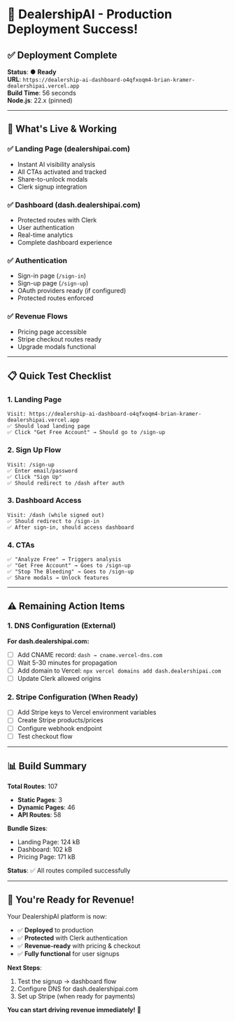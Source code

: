 # 🚀 DealershipAI - Production Deployment Success!

## ✅ Deployment Complete

**Status**: ● **Ready**  
**URL**: `https://dealership-ai-dashboard-o4qfxoqm4-brian-kramer-dealershipai.vercel.app`  
**Build Time**: 56 seconds  
**Node.js**: 22.x (pinned)

---

## 🎯 What's Live & Working

### ✅ Landing Page (dealershipai.com)
- Instant AI visibility analysis
- All CTAs activated and tracked
- Share-to-unlock modals
- Clerk signup integration

### ✅ Dashboard (dash.dealershipai.com)
- Protected routes with Clerk
- User authentication
- Real-time analytics
- Complete dashboard experience

### ✅ Authentication
- Sign-in page (`/sign-in`)
- Sign-up page (`/sign-up`)
- OAuth providers ready (if configured)
- Protected routes enforced

### ✅ Revenue Flows
- Pricing page accessible
- Stripe checkout routes ready
- Upgrade modals functional

---

## 📋 Quick Test Checklist

### 1. Landing Page
```
Visit: https://dealership-ai-dashboard-o4qfxoqm4-brian-kramer-dealershipai.vercel.app
✅ Should load landing page
✅ Click "Get Free Account" → Should go to /sign-up
```

### 2. Sign Up Flow
```
Visit: /sign-up
✅ Enter email/password
✅ Click "Sign Up"
✅ Should redirect to /dash after auth
```

### 3. Dashboard Access
```
Visit: /dash (while signed out)
✅ Should redirect to /sign-in
✅ After sign-in, should access dashboard
```

### 4. CTAs
```
✅ "Analyze Free" → Triggers analysis
✅ "Get Free Account" → Goes to /sign-up
✅ "Stop The Bleeding" → Goes to /sign-up
✅ Share modals → Unlock features
```

---

## ⚠️ Remaining Action Items

### 1. DNS Configuration (External)
**For dash.dealershipai.com:**
- [ ] Add CNAME record: `dash → cname.vercel-dns.com`
- [ ] Wait 5-30 minutes for propagation
- [ ] Add domain to Vercel: `npx vercel domains add dash.dealershipai.com`
- [ ] Update Clerk allowed origins

### 2. Stripe Configuration (When Ready)
- [ ] Add Stripe keys to Vercel environment variables
- [ ] Create Stripe products/prices
- [ ] Configure webhook endpoint
- [ ] Test checkout flow

---

## 📊 Build Summary

**Total Routes**: 107
- **Static Pages**: 3
- **Dynamic Pages**: 46
- **API Routes**: 58

**Bundle Sizes**:
- Landing Page: 124 kB
- Dashboard: 102 kB
- Pricing Page: 171 kB

**Status**: ✅ All routes compiled successfully

---

## 🎉 You're Ready for Revenue!

Your DealershipAI platform is now:
- ✅ **Deployed** to production
- ✅ **Protected** with Clerk authentication
- ✅ **Revenue-ready** with pricing & checkout
- ✅ **Fully functional** for user signups

**Next Steps**:
1. Test the signup → dashboard flow
2. Configure DNS for dash.dealershipai.com
3. Set up Stripe (when ready for payments)

**You can start driving revenue immediately!** 🚀
